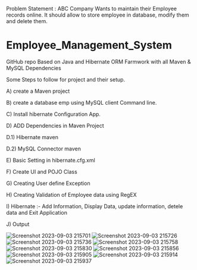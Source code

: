 Problem Statement : ABC Company Wants to maintain their Employee records online. It should allow to store employee in database, modify them and delete them. 
# Employee_Management_System
GitHub repo Based on Java and Hibernate ORM Farmwork with all Maven &amp; MySQL Dependencies

Some Steps to follow for project and their setup.

A) create a Maven project

B) create a database emp using MySQL client Command line.

C) Install hibernate Configuration App.

D) ADD Dependencies in Maven Project

  D.1) Hibernate maven 

  D.2) MySQL Connector maven
  
E) Basic Setting in hibernate.cfg.xml

F) Create UI and POJO Class

G) Creating User define Exception

H) Creating Validation of Employee data using RegEX

I) Hibernate :- Add Information, Display Data, update information, detele data and Exit Application

J) Output

![Screenshot 2023-09-03 215701](https://github.com/Varshil25/Employee_Management_System/assets/130171937/a4cc19da-7612-440d-9242-82ee595dd231)
![Screenshot 2023-09-03 215726](https://github.com/Varshil25/Employee_Management_System/assets/130171937/d3c5f607-eae1-4055-8043-1f491ade09d9)
![Screenshot 2023-09-03 215736](https://github.com/Varshil25/Employee_Management_System/assets/130171937/65684bc9-7730-41e4-8ba0-e3a393c5bcc3)
![Screenshot 2023-09-03 215758](https://github.com/Varshil25/Employee_Management_System/assets/130171937/f60525b0-71d0-40d0-9789-acbb0ed4333c)
![Screenshot 2023-09-03 215830](https://github.com/Varshil25/Employee_Management_System/assets/130171937/9473d86d-cf74-4a9d-b1f2-568640d0b151)
![Screenshot 2023-09-03 215856](https://github.com/Varshil25/Employee_Management_System/assets/130171937/17dfd5da-52f9-4d8c-9ca6-9cb6d326822e)
![Screenshot 2023-09-03 215905](https://github.com/Varshil25/Employee_Management_System/assets/130171937/4ba88d65-95c8-401a-8473-958d004c6215)
![Screenshot 2023-09-03 215914](https://github.com/Varshil25/Employee_Management_System/assets/130171937/6f5e5518-bb34-4444-abeb-c7609e1ac9d9)
![Screenshot 2023-09-03 215937](https://github.com/Varshil25/Employee_Management_System/assets/130171937/ec7b6de7-6ce2-4463-ad98-5acbcfd05deb)
